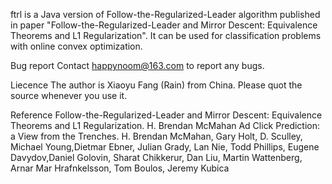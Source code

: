 ftrl is a Java version of Follow-the-Regularized-Leader algorithm published in paper "Follow-the-Regularized-Leader and Mirror Descent: Equivalence Theorems and L1 Regularization". It can be used for classification problems with online convex optimization.

Bug report
Contact happynoom@163.com to report any bugs.

Liecence
The author is Xiaoyu Fang (Rain) from China. Please quot the source whenever you use it.

Reference
Follow-the-Regularized-Leader and Mirror Descent: Equivalence Theorems and L1 Regularization. H. Brendan McMahan
Ad Click Prediction: a View from the Trenches. H. Brendan McMahan, Gary Holt, D. Sculley, Michael Young,Dietmar Ebner, Julian Grady, Lan Nie, Todd Phillips, Eugene Davydov,Daniel Golovin, Sharat Chikkerur, Dan Liu, Martin Wattenberg, Arnar Mar Hrafnkelsson, Tom Boulos, Jeremy Kubica